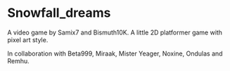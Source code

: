 # Snowfall_dreams

A video game by Samix7 and Bismuth10K.
A little 2D platformer game with pixel art style.

In collaboration with Beta999, Miraak, Mister Yeager, Noxine, Ondulas and Remhu.


